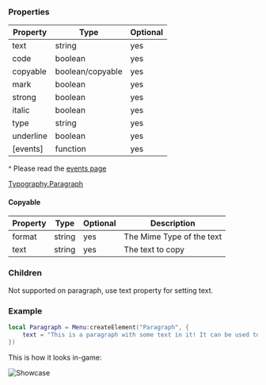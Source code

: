 ### Properties
| Property       | Type              | Optional |
|----------------|-------------------|----------|
| text           | string            | yes      |
| code           | boolean           | yes      |
| copyable       | boolean/copyable  | yes      |
| mark           | boolean           | yes      |
| strong         | boolean           | yes      |
| italic         | boolean           | yes      |
| type           | string            | yes      |
| underline      | boolean           | yes      |
| [events]       | function          | yes      |
^ Please read the [events page](Events)

[Typography.Paragraph](Typography.Paragraph)

#### Copyable
| Property       | Type              | Optional | Description               |
|----------------|-------------------|----------|---------------------------|
| format         | string            | yes      | The Mime Type of the text |
| text           | string            | yes      | The text to copy          |

### Children
Not supported on paragraph, use text property for setting text.

### Example
```lua
local Paragraph = Menu:createElement("Paragraph", {
    text = "This is a paragraph with some text in it! It can be used to display text in a more fancy way.",
})
```

This is how it looks in-game:<p/>
![Showcase](https://i.imgur.com/3PjtQcY.png)